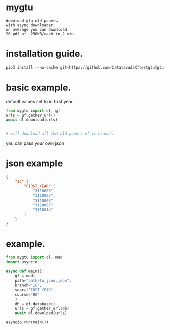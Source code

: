 # mygtu

```text
download gtu old papers 
with async downloader,
on average you can download 
20 pdf of ~250KB/each in 2 min.
```

# installation guide.
```py
pip3 install --no-cache git+https://github.com/batatavadaX/testgtu@gtu-z
```

# basic example.
default values set to ic first year

```py
from mygtu import dl, gf
urls = gf.gather_url()
await dl.download(urls)


# will download all the old papers of ic branch.
```

you can pass your own json

# json example

```json
{
    "IC":{
        "FIRST_YEAR":[
            "3110006",
            "3110003",
            "3110005",
            "3110007",
            "3110014"
        ]
    }
}
```

# example.
```py
from mygtu import dl, mad
import asyncio

async def main():
    gf = mad(
    path="path/to_json.json", 
    branch="IC", 
    year="FIRST_YEAR",
    course="BE"
    )
    db = gf.database()
    urls = gf.gather_url(db)
    await dl.download(urls)

asyncio.run(main())
```
